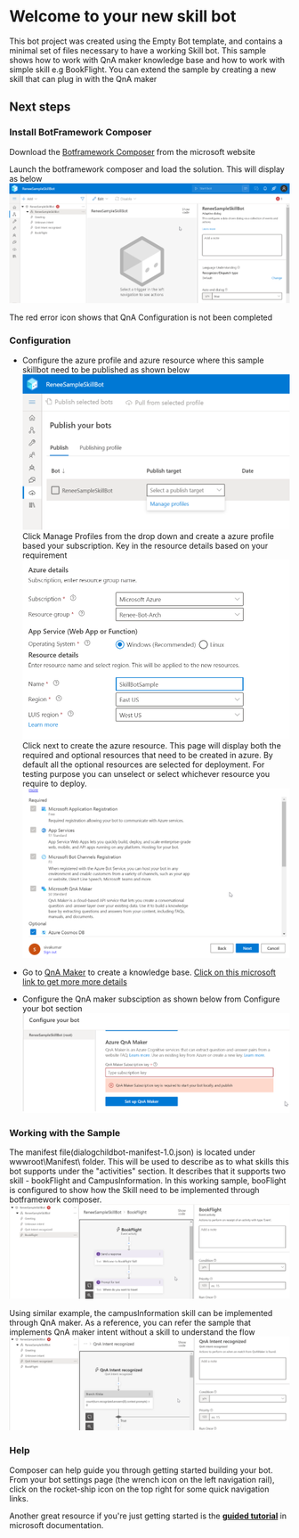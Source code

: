 # Welcome to your new skill bot

This bot project was created using the Empty Bot template, and contains a minimal set of files necessary to have a working Skill bot. This sample shows how to work with QnA maker knowledge base and how to work with simple skill e.g BookFlight. You can extend the sample by creating a new skill that can plug in with the QnA maker 

## Next steps
### Install BotFramework Composer
Download the [Botframework Composer](https://docs.microsoft.com/en-us/composer/install-composer?tabs=windows#download-composer)  from the microsoft website

Launch the botframework composer and load the solution. This will display as below
![](LandingPage.png)

The red error icon shows that QnA Configuration is not been completed

### Configuration
- Configure the azure profile and azure resource where this sample skillbot need to be published as shown below
![](PublishToAzure.png)
Click  Manage Profiles from the drop down and create a azure profile based your subscription. Key in the resource details based on your requirement
![](AzureSubscriptionDetails.png) 
Click next to create the azure resource. This page will display both the required and optional resources that need to be created in azure. By default all the optional resources are selected for deployment. For testing purpose you can unselect or select whichever resource you require to deploy.
![](AzureResource.png)

- Go to [QnA Maker](https://qnamaker.ai) to create a knowledge base. [Click on this microsoft link to get more more details](https://docs.microsoft.com/en-us/azure/cognitive-services/qnamaker/quickstarts/create-publish-knowledge-base?tabs=v1)

- Configure the QnA maker subsciption as shown below from Configure your bot section
![](QnaConfiguration.png) 

### Working with the Sample
The manifest file(dialogchildbot-manifest-1.0.json) is located under wwwroot\Manifest\ folder. This will be used to describe as to what skills this bot supports under the "activities" section. It describes that it supports two skill - bookFlight and CampusInformation. In this working sample, booFlight is configured to show how the Skill need to be implemented
through botframework composer. 
![](bookflight.png)

Using similar example, the campusInformation skill can be implemented through QnA maker. As a reference, you can refer the sample that implements QnA maker intent without a skill to understand the flow
![](qnaIntent.png) 


### Help

Composer can help guide you through getting started building your bot. From your bot settings page (the wrench icon on the left navigation rail), click on the rocket-ship icon on the top right for some quick navigation links.

Another great resource if you're just getting started is the **[guided tutorial](https://docs.microsoft.com/en-us/composer/tutorial/tutorial-introduction)** in microsoft documentation.
